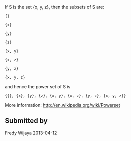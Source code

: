 If S is the set {x, y, z}, then the subsets of S are:

```
{} 

{x}

{y}

{z}

{x, y}

{x, z}

{y, z}

{x, y, z}
```

and hence the power set of S is

    {{}, {x}, {y}, {z}, {x, y}, {x, z}, {y, z}, {x, y, z}}

More information: http://en.wikipedia.org/wiki/Powerset

## Submitted by

Fredy Wijaya
2013-04-12
